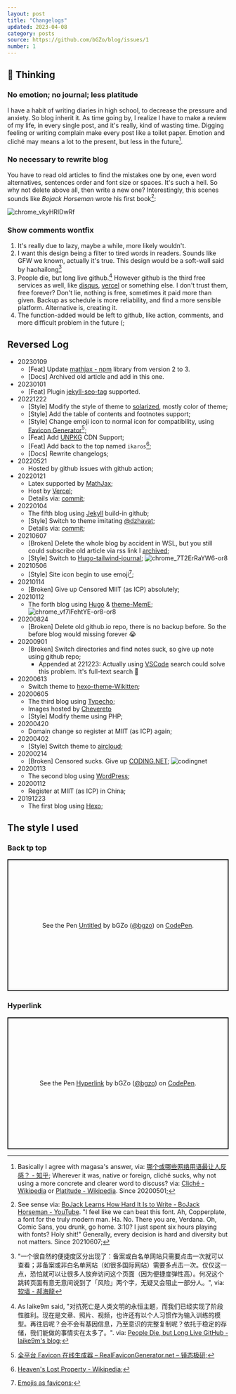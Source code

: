 ```yaml
---
layout: post
title: "Changelogs"
updated: 2023-04-08
category: posts
source: https://github.com/bGZo/blog/issues/1
number: 1
---
```


## 📌 Thinking

### No emotion; no journal; less platitude

I have a habit of writing diaries in high school, to decrease the pressure and anxiety. So blog inherit it. As time going by, I realize I have to make a review of my life, in every single post, and it's really, kind of wasting time. Digging feeling or writing complain make every post like a toilet paper. Emotion and cliché may means a lot to the present, but less in the future[^3].

### No necessary to rewrite blog

You have to read old articles to find the mistakes one by one, even word alternatives, sentences order and font size or spaces. It's such a hell. So why not delete above all, then write a new one? Interestingly, this scenes sounds like *Bojack Horseman* wrote his first book[^7]:

![chrome_vkyHRlDwRf](https://user-images.githubusercontent.com/57313137/211231511-518066e9-7184-4348-93fb-bdd2b4862b54.png)

### Show comments wontfix

1. It's really due to lazy, maybe a while, more likely wouldn't. 
2. I want this design being a filter to tired words in readers. Sounds like GFW we known, actually it's true. This design would be a soft-wall said by haohailong[^8]
3. People die, but long live github.[^4] However github is the third free services as well, like [disqus](https://disqus.com), [vercel](https://vercel.com) or something else. I don't trust them, free forever? Don't lie, nothing is free, sometimes it paid more than given. Backup as schedule is more reliability, and find a more sensible platform. Alternative is, creating it.
4. The function-added would be left to github, like action, comments, and more difficult problem in the future (;

## Reversed Log

- 20230109
  - [Feat] Update [mathjax - npm](https://www.npmjs.com/package/mathjax ) library from version 2 to 3.
  - [Docs] Archived old article and add in this one.
- 20230101
  - [Feat] Plugin [jekyll-seo-tag](https://jekyll.github.io/jekyll-seo-tag/) supported.
- 20221222
  - [Style] Modify the style of theme to [solarized](https://ethanschoonover.com/solarized), mostly color of theme;
  - [Style] Add the table of contents and footnotes support;
  - [Style] Change emoji icon to normal icon for compatibility, using [Favicon Generator](https://realfavicongenerator.net/)[^6];
  - [Feat] Add [UNPKG](https://unpkg.com) CDN Support;
  - [Feat] Add back to the top named `ikaros`[^5];
  - [Docs] Rewrite changelogs;
- 20220521
  - Hosted by github issues with github action;
- 20220121
  - Latex supported by [MathJax](https://www.mathjax.org);
  - Host by [Vercel](https://vercel.com);
  - Details via: [commit](https://github.com/bGZo/blog/commit/d2430f81effebb4d8a15db205203564bd865b08027);
- 20220104
  - The fifth blog using [Jekyll](https://jekyllrb.com) build-in github;
  - [Style] Switch to theme imitating [@dzhavat](https://github.com/dzhavat/dzhavat.github.io);
  - Details via: [commit](https://github.com/bGZo/blog/commit/20428035c7167ce2899e4db9fb5d1d006d60829cc3);
- 20210607
  - [Broken] Delete the whole blog by accident in WSL, but you still could subscribe old article via rss link I [archived](https://unpkg.com/bgzo/file/4blog.xml);
  - [Style] Switch to [Hugo-tailwind-journal](https://github.com/ianrodrigues/hugo-tailwind-journal);
    ![chrome_7T2ErRaYW6-or8](https://user-images.githubusercontent.com/57313137/211230541-2515d7d8-770d-45d1-8840-f91cdbc37352.png)
- 20210506
  - [Style] Site icon begin to use emoji[^1];
- 20210114
  - [Broken] Give up Censored MIIT (as ICP) absolutely;
- 20210112
  - The forth blog using [Hugo](https://gohugo.io) & [theme-MemE](https://github.com/reuixiy/hugo-theme-meme);
    ![chrome_vf7lFehtYE-or8-or8](https://user-images.githubusercontent.com/57313137/211234442-0621d2cf-0b0a-45e9-801a-08d043df5962.png)
- 20200824
  - [Broken] Delete old github.io repo, there is no backup before. So the before blog would missing forever 😭
- 20200901
  - [Broken] Switch directories and find notes suck, so give up note using github repo;
    - Appended at 221223: Actually using [VSCode](https://code.visualstudio.com) search could solve this problem. It's full-text search 🤩
- 20200613
  - Switch theme to [hexo-theme-Wikitten](https://github.com/zthxxx/hexo-theme-Wikitten);
- 20200605
  - The third blog using [Typecho](https://typecho.org/);
  - Images hosted by [Chevereto](https://chevereto.com/)
  - [Style] Modify theme using PHP;
- 20200420
  - Domain change so register at MIIT (as ICP) again;
- 20200402
  - [Style] Switch theme to [aircloud](https://github.com/aircloud/hexo-theme-aircloud);
- 20200214
  - [Broken] Censored sucks. Give up [CODING.NET](https://coding.net);
  ![codingnet](https://user-images.githubusercontent.com/57313137/209327464-13740ca4-0b8c-4dbe-9d9c-2fbe4b2ff27d.png)
- 20200113
  - The second blog using [WordPress](https://wordpress.com);
- 20200112
  - Register at MIIT (as ICP) in China;
- 20191223
  - The first blog using [Hexo](https://hexo.io);

## The style I used

### Back tp top

<p class="codepen" data-height="300" data-default-tab="html,result" data-slug-hash="gOjpJOo" data-user="bgzo" style="height: 300px; box-sizing: border-box; display: flex; align-items: center; justify-content: center; border: 2px solid; margin: 1em 0; padding: 1em;">
  <span>See the Pen <a href="https://codepen.io/bgzo/pen/gOjpJOo">
  Untitled</a> by bGZo (<a href="https://codepen.io/bgzo">@bgzo</a>)
  on <a href="https://codepen.io">CodePen</a>.</span>
</p>

### Hyperlink

<p class="codepen" data-height="300" data-default-tab="html,result" data-slug-hash="KKBpLpE" data-user="bgzo" style="height: 300px; box-sizing: border-box; display: flex; align-items: center; justify-content: center; border: 2px solid; margin: 1em 0; padding: 1em;">
  <span>See the Pen <a href="https://codepen.io/bgzo/pen/KKBpLpE">
  Hyperlink</a> by bGZo (<a href="https://codepen.io/bgzo">@bgzo</a>)
  on <a href="https://codepen.io">CodePen</a>.</span>
</p>

[^1]: [Emojis as favicons](https://css-tricks.com/emojis-as-favicons);
[^3]: Basically I agree with magasa's answer, via: [哪个或哪些网络用语最让人反感？ - 知乎](https://www.zhihu.com/question/20009911/answer/15802749); Wherever it was, native or foreign, cliché sucks, why not using a more concrete and clearer word to discuss? via: [Cliché - Wikipedia](https://en.wikipedia.org/wiki/Clich%c3%a9) or [Platitude - Wikipedia](https://en.wikipedia.org/wiki/Platitude). Since 20200501;
[^4]: As laike9m said, "对抗死亡是人类文明的永恒主题，而我们已经实现了阶段性胜利。现在是文章、照片、视频，也许还有以个人习惯作为输入训练的模型。再往后呢？会不会有基因信息，乃至意识的完整复制呢？依托于稳定的存储，我们能做的事情实在太多了。". via: [People Die, but Long Live GitHub - laike9m's blog](https://laike9m.com/blog/people-die-but-long-live-github,122/);
[^5]: [Heaven's Lost Property - Wikipedia](https://en.wikipedia.org/wiki/Heaven%27s_Lost_Property);
[^6]: [全平台 Favicon 在线生成器 – RealFaviconGenerator.net – 镜态极研](https://kagamiz.com/real-favicon-generator/);
[^7]: See sense via: [BoJack Learns How Hard It Is to Write - BoJack Horseman - YouTube](https://www.youtube.com/watch?v=tOxB_Dlb-rA). "I feel like we can beat this font. Ah, Copperplate, a font for the truly modern man. Ha. No. There you are, Verdana. Oh, Comic Sans, you drunk, go home. 3:10? I just spent six hours playing with fonts? Holy shit!" Generally, every decision is hard and diversity but not matters. Since 20210607;
[^8]: "一个很自然的便捷度区分出现了：备案或白名单网站只需要点击一次就可以查看；非备案或非白名单网站（如很多国际网站）需要多点击一次。仅仅这一点，恐怕就可以让很多人放弃访问这个页面（因为便捷度弹性高）。何况这个跳转页面有意无意间说到了「风险」两个字，无疑又会阻止一部分人。", via: [软墙 - 郝海龍](https://haohailong.net/2021/soft-wall )

<script async src="https://cpwebassets.codepen.io/assets/embed/ei.js"></script>